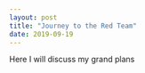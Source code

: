```yaml
---
layout: post
title: "Journey to the Red Team"
date: 2019-09-19
---
```


Here I will discuss my grand plans 
